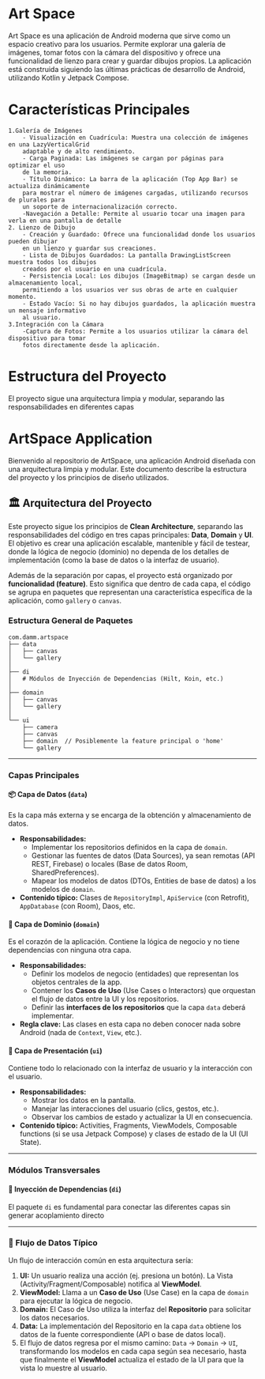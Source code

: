 # Art Space
Art Space es una aplicación de Android moderna que sirve como un espacio creativo para los usuarios.
Permite explorar una galería de imágenes, tomar fotos con la cámara del dispositivo y ofrece una
funcionalidad de lienzo para crear y guardar dibujos propios. 
La aplicación está construida siguiendo las últimas prácticas de desarrollo de Android,
utilizando Kotlin y Jetpack Compose.
# Características Principales
    1.Galería de Imágenes 
        - Visualización en Cuadrícula: Muestra una colección de imágenes en una LazyVerticalGrid
        adaptable y de alto rendimiento.
        - Carga Paginada: Las imágenes se cargan por páginas para optimizar el uso
        de la memoria.
        - Título Dinámico: La barra de la aplicación (Top App Bar) se actualiza dinámicamente 
        para mostrar el número de imágenes cargadas, utilizando recursos de plurales para
        un soporte de internacionalización correcto.
        -Navegación a Detalle: Permite al usuario tocar una imagen para verla en una pantalla de detalle
    2. Lienzo de Dibujo
        - Creación y Guardado: Ofrece una funcionalidad donde los usuarios pueden dibujar
        en un lienzo y guardar sus creaciones.
        - Lista de Dibujos Guardados: La pantalla DrawingListScreen muestra todos los dibujos
        creados por el usuario en una cuadrícula.
        - Persistencia Local: Los dibujos (ImageBitmap) se cargan desde un almacenamiento local,
        permitiendo a los usuarios ver sus obras de arte en cualquier momento.
        - Estado Vacío: Si no hay dibujos guardados, la aplicación muestra un mensaje informativo
        al usuario.
    3.Integración con la Cámara
        -Captura de Fotos: Permite a los usuarios utilizar la cámara del dispositivo para tomar
        fotos directamente desde la aplicación.

# Estructura del Proyecto
El proyecto sigue una arquitectura limpia y modular, separando las responsabilidades en diferentes capas

# ArtSpace Application

Bienvenido al repositorio de ArtSpace, una aplicación Android diseñada con una arquitectura limpia y modular. Este documento describe la estructura del proyecto y los principios de diseño utilizados.

## 🏛️ Arquitectura del Proyecto

Este proyecto sigue los principios de **Clean Architecture**, separando las responsabilidades del código en tres capas principales: **Data**, **Domain** y **UI**. El objetivo es crear una aplicación escalable, mantenible y fácil de testear, donde la lógica de negocio (dominio) no dependa de los detalles de implementación (como la base de datos o la interfaz de usuario).

Además de la separación por capas, el proyecto está organizado por **funcionalidad (feature)**. Esto significa que dentro de cada capa, el código se agrupa en paquetes que representan una característica específica de la aplicación, como `gallery` o `canvas`.

### Estructura General de Paquetes

```
com.damm.artspace
├── data
│   ├── canvas
│   └── gallery
│
├── di
│   # Módulos de Inyección de Dependencias (Hilt, Koin, etc.)
│
├── domain
│   ├── canvas
│   └── gallery
│
└── ui
    ├── camera
    ├── canvas
    ├── domain  // Posiblemente la feature principal o 'home'
    └── gallery
```

---

### Capas Principales

#### 📦 Capa de Datos (`data`)
Es la capa más externa y se encarga de la obtención y almacenamiento de datos.

* **Responsabilidades:**
    * Implementar los repositorios definidos en la capa de `domain`.
    * Gestionar las fuentes de datos (Data Sources), ya sean remotas (API REST, Firebase) o locales (Base de datos Room, SharedPreferences).
    * Mapear los modelos de datos (DTOs, Entities de base de datos) a los modelos de `domain`.
* **Contenido típico:** Clases de `RepositoryImpl`, `ApiService` (con Retrofit), `AppDatabase` (con Room), Daos, etc.

#### 🧠 Capa de Dominio (`domain`)
Es el corazón de la aplicación. Contiene la lógica de negocio y no tiene dependencias con ninguna otra capa.

* **Responsabilidades:**
    * Definir los modelos de negocio (entidades) que representan los objetos centrales de la app.
    * Contener los **Casos de Uso** (Use Cases o Interactors) que orquestan el flujo de datos entre la UI y los repositorios.
    * Definir las **interfaces de los repositorios** que la capa `data` deberá implementar.
* **Regla clave:** Las clases en esta capa no deben conocer nada sobre Android (nada de `Context`, `View`, etc.).

#### 🎨 Capa de Presentación (`ui`)
Contiene todo lo relacionado con la interfaz de usuario y la interacción con el usuario.

* **Responsabilidades:**
    * Mostrar los datos en la pantalla.
    * Manejar las interacciones del usuario (clics, gestos, etc.).
    * Observar los cambios de estado y actualizar la UI en consecuencia.
* **Contenido típico:** Activities, Fragments, ViewModels, Composable functions (si se usa Jetpack Compose) y clases de estado de la UI (UI State).

---

### Módulos Transversales

#### 💉 Inyección de Dependencias (`di`)

El paquete `di` es fundamental para conectar las diferentes capas sin generar acoplamiento directo

---

### 🌊 Flujo de Datos Típico

Un flujo de interacción común en esta arquitectura sería:

1.  **UI:** Un usuario realiza una acción (ej. presiona un botón). La Vista (Activity/Fragment/Composable) notifica al **ViewModel**.
2.  **ViewModel:** Llama a un **Caso de Uso** (Use Case) en la capa de `domain` para ejecutar la lógica de negocio.
3.  **Domain:** El Caso de Uso utiliza la interfaz del **Repositorio** para solicitar los datos necesarios.
4.  **Data:** La implementación del Repositorio en la capa `data` obtiene los datos de la fuente correspondiente (API o base de datos local).
5.  El flujo de datos regresa por el mismo camino: `Data` -> `Domain` -> `UI`, transformando los modelos en cada capa según sea necesario, hasta que finalmente el **ViewModel** actualiza el estado de la UI para que la vista lo muestre al usuario.